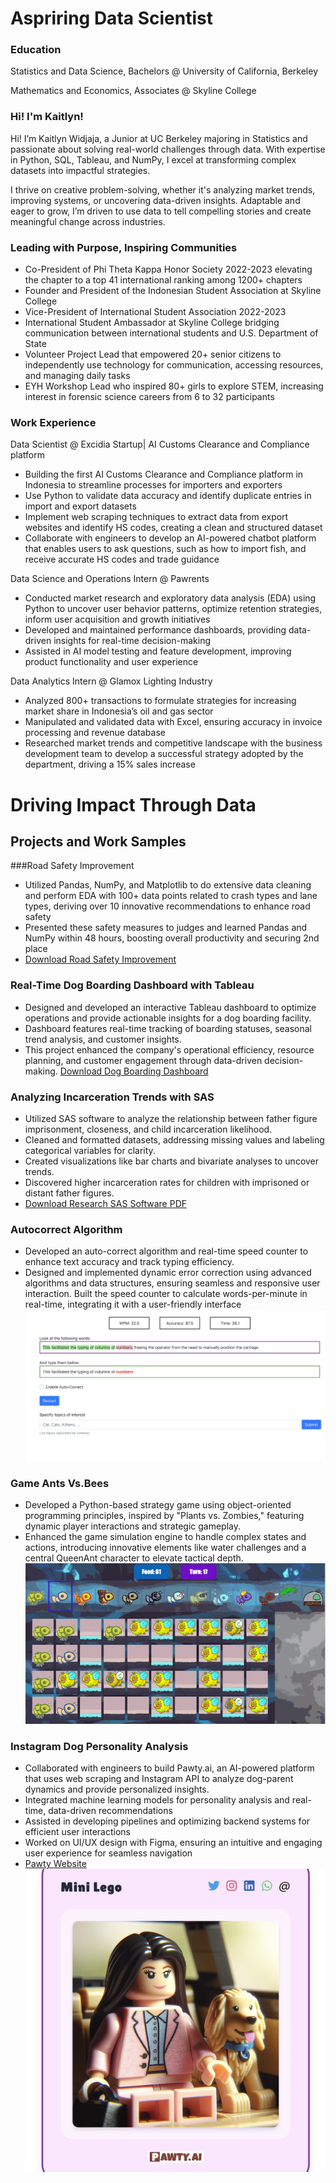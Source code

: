 
# Aspriring Data Scientist 
### Education 
Statistics and Data Science, Bachelors @ University of California, Berkeley

Mathematics and Economics, Associates @ Skyline College 


### Hi! I'm Kaitlyn!

Hi! I’m Kaitlyn Widjaja, a Junior at UC Berkeley majoring in Statistics and passionate about solving real-world challenges through data. With expertise in Python, SQL, Tableau, and NumPy, I excel at transforming complex datasets into impactful strategies.

I thrive on creative problem-solving, whether it's analyzing market trends, improving systems, or uncovering data-driven insights. Adaptable and eager to grow, I’m driven to use data to tell compelling stories and create meaningful change across industries.

### Leading with Purpose, Inspiring Communities

- Co-President of Phi Theta Kappa Honor Society 2022-2023 elevating the chapter to a top 41 international ranking among 1200+ chapters
- Founder and President of the Indonesian Student Association at Skyline College
- Vice-President of International Student Association 2022-2023
- International Student Ambassador at Skyline College bridging communication between international students and U.S. Department of State
- Volunteer Project Lead that empowered 20+ senior citizens to independently use technology for communication, accessing resources, and managing daily tasks
- EYH Workshop Lead who inspired 80+ girls to explore STEM, increasing interest in forensic science careers from 6 to 32 participants


### Work Experience 
Data Scientist @ Excidia Startup| AI Customs Clearance and Compliance platform 
- Building the first AI Customs Clearance and Compliance platform in Indonesia to streamline processes for importers and exporters
- Use Python to validate data accuracy and identify duplicate entries in import and export datasets
- Implement web scraping techniques to extract data from export websites and identify HS codes, creating a clean and structured dataset
- Collaborate with engineers to develop an AI-powered chatbot platform that enables users to ask questions, such as how to import fish, and receive accurate HS codes and trade guidance

Data Science and Operations Intern @ Pawrents 
- Conducted market research and exploratory data analysis (EDA) using Python to uncover user behavior patterns, optimize retention strategies, inform user acquisition and growth initiatives
- Developed and maintained performance dashboards, providing data-driven insights for real-time decision-making
- Assisted in AI model testing and feature development, improving product functionality and user experience

Data Analytics Intern @ Glamox Lighting Industry
- Analyzed 800+ transactions to formulate strategies for increasing market share in Indonesia’s oil and gas sector
- Manipulated and validated data with Excel, ensuring accuracy in invoice processing and revenue database
- Researched market trends and competitive landscape with the business development team to develop a successful
strategy adopted by the department, driving a 15% sales increase

# Driving Impact Through Data

## Projects and Work Samples

###Road Safety Improvement
- Utilized Pandas, NumPy, and Matplotlib to do extensive data cleaning and perform EDA with 100+ data points related to crash types and lane types, deriving over 10 innovative recommendations to enhance road safety
- Presented these safety measures to judges and learned Pandas and NumPy within 48 hours, boosting overall productivity and securing 2nd place
- [Download Road Safety Improvement](/assets/ShowcaseBeamTeam.pdf)


### Real-Time Dog Boarding Dashboard with Tableau
- Designed and developed an interactive Tableau dashboard to optimize operations and provide actionable insights for a dog boarding facility. 
- Dashboard features real-time tracking of boarding statuses, seasonal trend analysis, and customer insights. 
- This project enhanced the company's operational efficiency, resource planning, and customer engagement through data-driven decision-making.
  [Download Dog Boarding Dashboard](/assets/Dashboard.pdf)

### Analyzing Incarceration Trends with SAS
- Utilized SAS software to analyze the relationship between father figure imprisonment, closeness, and child incarceration likelihood. 
- Cleaned and formatted datasets, addressing missing values and labeling categorical variables for clarity. 
- Created visualizations like bar charts and bivariate analyses to uncover trends. 
- Discovered higher incarceration rates for children with imprisoned or distant father figures.
- [Download Research SAS Software PDF](/assets/ResearchSASsoftware.pdf)

### Autocorrect Algorithm
- Developed an auto-correct algorithm and real-time speed counter to enhance text accuracy and track typing efficiency. 
- Designed and implemented dynamic error correction using advanced algorithms and data structures, ensuring seamless and responsive user interaction. Built the speed  counter to calculate words-per-minute in real-time, integrating it with a user-friendly interface
![autocorrectimage](/assets/autocorrect.png)


### Game Ants Vs.Bees
- Developed a Python-based strategy game using object-oriented programming principles, inspired by "Plants vs. Zombies," featuring dynamic player interactions and strategic gameplay. 
- Enhanced the game simulation engine to handle complex states and actions, introducing innovative elements like water challenges and a central QueenAnt character to elevate tactical depth.
![ants](/assets/antsvsbees.gif)

### Instagram Dog Personality Analysis
- Collaborated with engineers to build Pawty.ai, an AI-powered platform that uses web scraping and Instagram API to analyze dog-parent dynamics and provide personalized insights. 
- Integrated machine learning models for personality analysis and real-time, data-driven recommendations
- Assisted in developing pipelines and optimizing backend systems for efficient user interactions
- Worked on UI/UX design with Figma, ensuring an intuitive and engaging user experience for seamless navigation
- [Pawty Website](https://pawty.ai/)
![image](/assets/pawtyimage.jpg)







  



